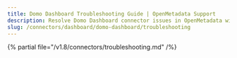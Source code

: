 ```yaml
---
title: Domo Dashboard Troubleshooting Guide | OpenMetadata Support
description: Resolve Domo Dashboard connector issues in OpenMetadata with expert troubleshooting guides, common error fixes, and step-by-step solutions.
slug: /connectors/dashboard/domo-dashboard/troubleshooting
---
```


{% partial file="/v1.8/connectors/troubleshooting.md" /%}
